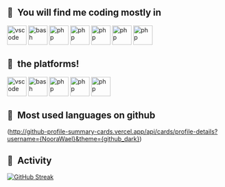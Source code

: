 

<h2> 🚀 &nbsp;You will find me coding mostly in</h2>
<p align="left">
 <img src="https://cdn.jsdelivr.net/gh/devicons/devicon@latest/icons/go/go-original.svg" alt="vscode" width="45" height="45"/>
 <img src="https://cdn.jsdelivr.net/gh/devicons/devicon@latest/icons/csharp/csharp-original.svg" alt="bash" width="45" height="45"/>
 <img src="https://cdn.jsdelivr.net/gh/devicons/devicon/icons/php/php-original.svg" alt="php" width="45" height="45"/>
  <img src="https://cdn.jsdelivr.net/gh/devicons/devicon@latest/icons/swift/swift-original.svg" alt="php" width="45" height="45"/>
  <img src="https://cdn.jsdelivr.net/gh/devicons/devicon@latest/icons/javascript/javascript-original.svg" alt="php" width="45" height="45"/>
  <img src="https://cdn.jsdelivr.net/gh/devicons/devicon@latest/icons/java/java-original.svg" alt="php" width="45" height="45"/>
  <img src="https://cdn.jsdelivr.net/gh/devicons/devicon@latest/icons/unity/unity-original.svg" alt="php" width="45" height="45"/>
</p>


<h2> 🚀 &nbsp;the platforms!</h2>
<p align="left">
 <img src="https://cdn.jsdelivr.net/gh/devicons/devicon@latest/icons/visualstudio/visualstudio-original.svg" alt="vscode" width="45" height="45"/>
 <img src="https://cdn.jsdelivr.net/gh/devicons/devicon@latest/icons/vscode/vscode-original.svg" alt="bash" width="45" height="45" margin-left="5px"/>
 <img src="https://cdn.jsdelivr.net/gh/devicons/devicon@latest/icons/xcode/xcode-original.svg" alt="php" width="45" height="45"/>
  <img src="https://cdn.jsdelivr.net/gh/devicons/devicon@latest/icons/unity/unity-original.svg" alt="php" width="45" height="45"/>
  <img src="https://cdn.jsdelivr.net/gh/devicons/devicon@latest/icons/sqldeveloper/sqldeveloper-original.svg" alt="php" width="45" height="45"/>
</p>

<h2> 🔭 &nbsp;Most used languages on github</h2>
<p align="left">


(http://github-profile-summary-cards.vercel.app/api/cards/profile-details?username={NooraWael}&theme={github_dark})
</p>
<h2> 🔭 &nbsp;Activity</h2>
<p align="left">
 
[![GitHub Streak](https://streak-stats.demolab.com/?user=NooraWael&theme=dark)](https://git.io/streak-stats)


</p>

<!--
**NooraWael/NooraWael** is a ✨ _special_ ✨ repository because its `README.md` (this file) appears on your GitHub profile.

Here are some ideas to get you started:

- 🔭 I’m currently working on ...
- 🌱 I’m currently learning ...
- 👯 I’m looking to collaborate on ...
- 🤔 I’m looking for help with ...
- 💬 Ask me about ...
- 📫 How to reach me: ...
- 😄 Pronouns: ...
- ⚡ Fun fact: ...
-->
